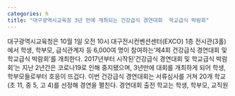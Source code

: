 ```yaml
---
categories: h
title: "대구광역시교육청 3년 만에 개최되는 건강급식 경연대회  학교급식 박람회"
---
```

대구광역시교육청은 10월 1일 오전 10시 대구전시컨벤션센터(EXCO) 1층 전시관(3홀)에서 학생, 학부모, 급식관계자 등 6,000여 명이 참여하는‘제4회 건강급식 경연대회 및 학교급식 박람회’를 개최한다. 2017년부터 시작된‘건강급식 경연대회 및 학교급식 박람회’는 지난 2년간은 코로나19로 인해 중지됐으며, 3년만에 대회를 개최하게 되어 학생, 학부모들로부터 호응이 뜨겁다. 이번 건강급식 경연대회는 서류심사를 거쳐 20개 학교(초 11, 중 5, 고 4)를 선정해 경연을 펼친다. 경연대회 출전 학교는 학생, 학부모, 교직원